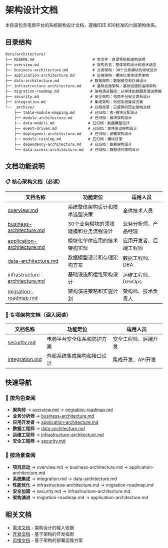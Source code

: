 # 架构设计文档

本目录包含电商平台的系统架构设计文档，遵循IEEE 830标准的六层架构体系。

## 目录结构

```
docs/architecture/
├── README.md                          # 本文件：目录导航和结构说明
├── overview.md                        # 架构总览：整体架构设计和技术选型
├── business-architecture.md           # 业务架构：30个业务模块的领域设计
├── application-architecture.md        # 应用架构：模块化单体技术架构
├── data-architecture.md              # 数据架构：数据模型和存储设计
├── infrastructure-architecture.md     # 基础设施架构：基础设施和运维架构
├── migration-roadmap.md              # 架构演进路线：从单体到微服务演进策略
├── security.md                       # 安全架构：电商平台安全体系设计
├── integration.md                    # 集成架构：外部系统集成方案
└── _archive/                         # 归档目录：已废弃的历史架构文档
    ├── table-module-mapping.md       # 已归档：表-模块分配设计
    ├── module-architecture.md        # 已归档：模块架构设计
    ├── data-models.md               # 已归档：数据模型设计
    ├── event-driven.md              # 已归档：事件驱动架构设计
    ├── deployment-architecture.md    # 已归档：部署架构设计
    ├── module-catalog.md            # 已归档：模块目录
    ├── dependency-architecture.md    # 已归档：依赖架构设计
    └── data-access-architecture.md   # 已归档：数据访问架构设计
```

## 文档功能说明

### 📋 核心架构文档（必读）
| 文档名称 | 功能定位 | 适用人员 |
|---------|---------|---------|
| [overview.md](overview.md) | 系统整体架构设计和技术选型决策 | 全体技术人员 |
| [business-architecture.md](business-architecture.md) | 30个业务模块的领域建模和业务流程设计 | 业务分析师、产品经理 |
| [application-architecture.md](application-architecture.md) | 模块化单体应用的技术架构实现 | 应用开发者、后端工程师 |
| [data-architecture.md](data-architecture.md) | 数据模型设计和存储架构方案 | 数据工程师、DBA |
| [infrastructure-architecture.md](infrastructure-architecture.md) | 基础设施和运维架构设计 | 运维工程师、DevOps |
| [migration-roadmap.md](migration-roadmap.md) | 架构演进策略和实施计划 | 架构师、技术负责人 |

### 🔧 专项架构文档（深入阅读）
| 文档名称 | 功能定位 | 适用人员 |
|---------|---------|---------|
| [security.md](security.md) | 电商平台安全体系和防护方案 | 安全工程师、后端开发 |
| [integration.md](integration.md) | 外部系统集成架构和接口设计 | 集成开发、API开发 |

## 快速导航

### 👥 按角色查阅
- **架构师** → [overview.md](overview.md) → [migration-roadmap.md](migration-roadmap.md)
- **业务分析师** → [business-architecture.md](business-architecture.md)
- **应用开发者** → [application-architecture.md](application-architecture.md)
- **数据工程师** → [data-architecture.md](data-architecture.md)
- **运维工程师** → [infrastructure-architecture.md](infrastructure-architecture.md)
- **安全工程师** → [security.md](security.md)

### 🎯 按场景查阅
- **项目启动** → overview.md → business-architecture.md → application-architecture.md
- **系统集成** → integration.md → data-architecture.md
- **性能优化** → infrastructure-architecture.md → migration-roadmap.md
- **安全加固** → security.md → infrastructure-architecture.md
- **架构演进** → migration-roadmap.md → application-architecture.md

## 相关文档

- [需求文档](../requirements/) - 架构设计的输入依据
- [开发文档](../development/) - 基于架构的开发指南
- [运维文档](../operations/) - 基于架构的部署运维方案